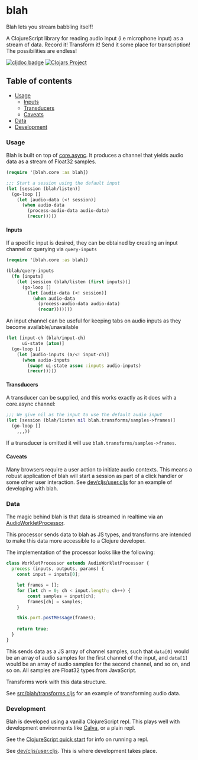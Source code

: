 # blah

Blah lets you stream babbling itself!

A ClojureScript library for reading audio input (i.e microphone input) as a stream of data. Record it! Transform it! Send it
some place for transcription! The possibilities are endless!

[![cljdoc badge](https://cljdoc.org/badge/com.github.brianium/blah)](https://cljdoc.org/d/com.github.brianium/blah/CURRENT) [![Clojars Project](https://img.shields.io/clojars/v/com.github.brianium/blah.svg)](https://clojars.org/com.github.brianium/blah)

## Table of contents

- [Usage](#usage)
  - [Inputs](#inputs)
  - [Transducers](#transducers)
  - [Caveats](#caveats)
- [Data](#data)
- [Development](#development)

### Usage

Blah is built on top of [core.async](https://github.com/clojure/core.async). It produces a channel that yields audio data as a stream of Float32 samples.

```clojure
(require '[blah.core :as blah])

;;; Start a session using the default input
(let [session (blah/listen)]
  (go-loop []
    (let [audio-data (<! session)]
      (when audio-data
        (process-audio-data audio-data)
        (recur)))))
```

#### Inputs

If a specific input is desired, they can be obtained by creating an input channel or querying via `query-inputs`

```clojure
(require '[blah.core :as blah])

(blah/query-inputs
  (fn [inputs]
    (let [session (blah/listen (first inputs))]
      (go-loop []
        (let [audio-data (<! session)]
          (when audio-data
            (process-audio-data audio-data)
            (recur)))))))
```

An input channel can be useful for keeping tabs on audio inputs as they become available/unavailable

```clojure
(let [input-ch (blah/input-ch)
      ui-state (atom)]
  (go-loop []
    (let [audio-inputs (a/<! input-ch)]
      (when audio-inputs
        (swap! ui-state assoc :inputs audio-inputs)
        (recur)))))
```

#### Transducers

A transducer can be supplied, and this works exactly as it does with a core.async channel:

```clojure
;;; We give nil as the input to use the default audio input
(let [session (blah/listen nil blah.transforms/samples->frames)]
  (go-loop []
    ,,,))
```

If a transducer is omitted it will use `blah.transforms/samples->frames`.

#### Caveats

Many browsers require a user action to initiate audio contexts. This means a robust application of blah will start a session as part of a
click handler or some other user interaction. See [dev/cljs/user.cljs](dev/cljs/user.cljs) for an example of developing with blah.

### Data

The magic behind blah is that data is streamed in realtime via an [AudioWorkletProcessor](https://developer.mozilla.org/en-US/docs/Web/API/AudioWorkletProcessor).

This processor sends data to blah as JS types, and transforms are intended to make this data more accessible to a Clojure developer.

The implementation of the processor looks like the following:

```javascript
class WorkletProcessor extends AudioWorkletProcessor {
  process (inputs, outputs, params) {
    const input = inputs[0];

    let frames = [];
    for (let ch = 0; ch < input.length; ch++) {
        const samples = input[ch];
        frames[ch] = samples;
    }

    this.port.postMessage(frames);
    
    return true;
  }
}
```

This sends data as a JS array of channel samples, such that `data[0]` would be an array of audio samples for the first channel of the input, and `data[1]`
would be an array of audio samples for the second channel, and so on, and so on. All samples are Float32 types from JavaScript.

Transforms work with this data structure.

See [src/blah/transforms.cljs](src/blah/transforms.cljs) for an example of transforming audio data.

### Development

Blah is developed using a vanilla ClojureScript repl. This plays well with development environments like [Calva](https://calva.io/), or a plain repl.

See the [ClojureScript quick start](https://clojurescript.org/guides/quick-start) for info on running a repl. 

See [dev/cljs/user.cljs](dev/cljs/user.cljs). This is where development takes place.
